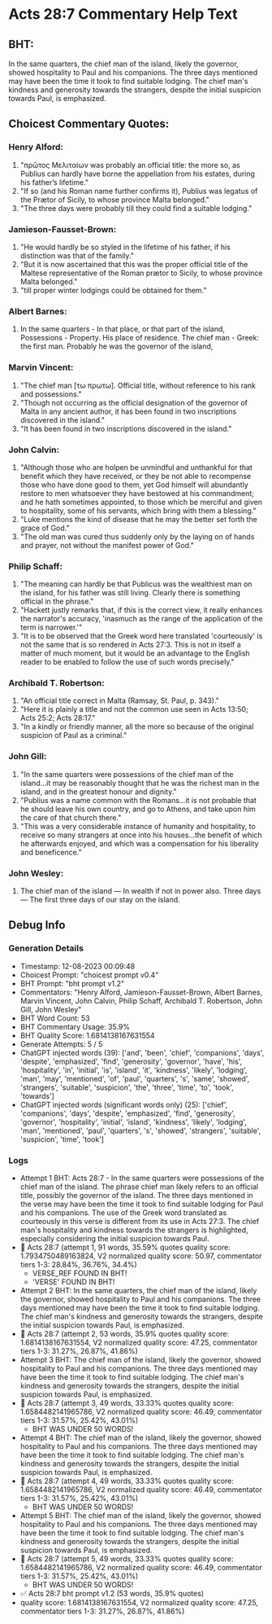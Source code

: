 # Acts 28:7 Commentary Help Text

## BHT:
In the same quarters, the chief man of the island, likely the governor, showed hospitality to Paul and his companions. The three days mentioned may have been the time it took to find suitable lodging. The chief man's kindness and generosity towards the strangers, despite the initial suspicion towards Paul, is emphasized.

## Choicest Commentary Quotes:
### Henry Alford:
1. "πρῶτος Μελιταίων was probably an official title: the more so, as Publius can hardly have borne the appellation from his estates, during his father’s lifetime."
2. "If so (and his Roman name further confirms it), Publius was legatus of the Prætor of Sicily, to whose province Malta belonged."
3. "The three days were probably till they could find a suitable lodging."

### Jamieson-Fausset-Brown:
1. "He would hardly be so styled in the lifetime of his father, if his distinction was that of the family."
2. "But it is now ascertained that this was the proper official title of the Maltese representative of the Roman prætor to Sicily, to whose province Malta belonged."
3. "till proper winter lodgings could be obtained for them."

### Albert Barnes:
1. In the same quarters - In that place, or that part of the island,
Possessions - Property. His place of residence.
The chief man - Greek: the first man. Probably he was the governor of the island,


### Marvin Vincent:
1. "The chief man [τω πρωτω]. Official title, without reference to his rank and possessions."
2. "Though not occurring as the official designation of the governor of Malta in any ancient author, it has been found in two inscriptions discovered in the island."
3. "It has been found in two inscriptions discovered in the island."

### John Calvin:
1. "Although those who are holpen be unmindful and unthankful for that benefit which they have received, or they be not able to recompense those who have done good to them, yet God himself will abundantly restore to men whatsoever they have bestowed at his commandment; and he hath sometimes appointed, to those which be merciful and given to hospitality, some of his servants, which bring with them a blessing."
2. "Luke mentions the kind of disease that he may the better set forth the grace of God."
3. "The old man was cured thus suddenly only by the laying on of hands and prayer, not without the manifest power of God."

### Philip Schaff:
1. "The meaning can hardly be that Publicus was the wealthiest man on the island, for his father was still living. Clearly there is something official in the phrase."
2. "Hackett justly remarks that, if this is the correct view, it really enhances the narrator's accuracy, 'inasmuch as the range of the application of the term is narrower.'"
3. "It is to be observed that the Greek word here translated 'courteously' is not the same that is so rendered in Acts 27:3. This is not in itself a matter of much moment, but it would be an advantage to the English reader to be enabled to follow the use of such words precisely."

### Archibald T. Robertson:
1. "An official title correct in Malta (Ramsay, St. Paul, p. 343)."
2. "Here it is plainly a title and not the common use seen in Acts 13:50; Acts 25:2; Acts 28:17."
3. "In a kindly or friendly manner, all the more so because of the original suspicion of Paul as a criminal."

### John Gill:
1. "In the same quarters were possessions of the chief man of the island...it may be reasonably thought that he was the richest man in the island, and in the greatest honour and dignity." 
2. "Publius was a name common with the Romans...it is not probable that he should leave his own country, and go to Athens, and take upon him the care of that church there." 
3. "This was a very considerable instance of humanity and hospitality, to receive so many strangers at once into his houses...the benefit of which he afterwards enjoyed, and which was a compensation for his liberality and beneficence."

### John Wesley:
1. The chief man of the island — In wealth if not in power also.
Three days — The first three days of our stay on the island.



## Debug Info
### Generation Details
- Timestamp: 12-08-2023 00:09:48
- Choicest Prompt: "choicest prompt v0.4"
- BHT Prompt: "bht prompt v1.2"
- Commentators: "Henry Alford, Jamieson-Fausset-Brown, Albert Barnes, Marvin Vincent, John Calvin, Philip Schaff, Archibald T. Robertson, John Gill, John Wesley"
- BHT Word Count: 53
- BHT Commentary Usage: 35.9%
- BHT Quality Score: 1.6814138167631554
- Generate Attempts: 5 / 5
- ChatGPT injected words (39):
	['and', 'been', 'chief', 'companions', 'days', 'despite', 'emphasized', 'find', 'generosity', 'governor', 'have', 'his', 'hospitality', 'in', 'initial', 'is', 'island', 'it', 'kindness', 'likely', 'lodging', 'man', 'may', 'mentioned', 'of', 'paul', 'quarters', 's', 'same', 'showed', 'strangers', 'suitable', 'suspicion', 'the', 'three', 'time', 'to', 'took', 'towards']
- ChatGPT injected words (significant words only) (25):
	['chief', 'companions', 'days', 'despite', 'emphasized', 'find', 'generosity', 'governor', 'hospitality', 'initial', 'island', 'kindness', 'likely', 'lodging', 'man', 'mentioned', 'paul', 'quarters', 's', 'showed', 'strangers', 'suitable', 'suspicion', 'time', 'took']

### Logs
- Attempt 1 BHT: Acts 28:7 - In the same quarters were possessions of the chief man of the island. The phrase chief man likely refers to an official title, possibly the governor of the island. The three days mentioned in the verse may have been the time it took to find suitable lodging for Paul and his companions. The use of the Greek word translated as courteously in this verse is different from its use in Acts 27:3. The chief man's hospitality and kindness towards the strangers is highlighted, especially considering the initial suspicion towards Paul.
- 🔄 Acts 28:7 (attempt 1, 91 words, 35.59% quotes quality score: 1.7934750489163824, V2 normalized quality score: 50.97, commentator tiers 1-3: 28.84%, 36.76%, 34.4%) 
	- VERSE_REF FOUND IN BHT! 
	- 'VERSE' FOUND IN BHT!
- Attempt 2 BHT: In the same quarters, the chief man of the island, likely the governor, showed hospitality to Paul and his companions. The three days mentioned may have been the time it took to find suitable lodging. The chief man's kindness and generosity towards the strangers, despite the initial suspicion towards Paul, is emphasized.
- 🔄 Acts 28:7 (attempt 2, 53 words, 35.9% quotes quality score: 1.6814138167631554, V2 normalized quality score: 47.25, commentator tiers 1-3: 31.27%, 26.87%, 41.86%)
- Attempt 3 BHT: The chief man of the island, likely the governor, showed hospitality to Paul and his companions. The three days mentioned may have been the time it took to find suitable lodging. The chief man's kindness and generosity towards the strangers, despite the initial suspicion towards Paul, is emphasized.
- 🔄 Acts 28:7 (attempt 3, 49 words, 33.33% quotes quality score: 1.6584482141965786, V2 normalized quality score: 46.49, commentator tiers 1-3: 31.57%, 25.42%, 43.01%) 
	- BHT WAS UNDER 50 WORDS!
- Attempt 4 BHT: The chief man of the island, likely the governor, showed hospitality to Paul and his companions. The three days mentioned may have been the time it took to find suitable lodging. The chief man's kindness and generosity towards the strangers, despite the initial suspicion towards Paul, is emphasized.
- 🔄 Acts 28:7 (attempt 4, 49 words, 33.33% quotes quality score: 1.6584482141965786, V2 normalized quality score: 46.49, commentator tiers 1-3: 31.57%, 25.42%, 43.01%) 
	- BHT WAS UNDER 50 WORDS!
- Attempt 5 BHT: The chief man of the island, likely the governor, showed hospitality to Paul and his companions. The three days mentioned may have been the time it took to find suitable lodging. The chief man's kindness and generosity towards the strangers, despite the initial suspicion towards Paul, is emphasized.
- 🔄 Acts 28:7 (attempt 5, 49 words, 33.33% quotes quality score: 1.6584482141965786, V2 normalized quality score: 46.49, commentator tiers 1-3: 31.57%, 25.42%, 43.01%) 
	- BHT WAS UNDER 50 WORDS!
- ✅ Acts 28:7 bht prompt v1.2 (53 words, 35.9% quotes)
- quality score: 1.6814138167631554, V2 normalized quality score: 47.25, commentator tiers 1-3: 31.27%, 26.87%, 41.86%)